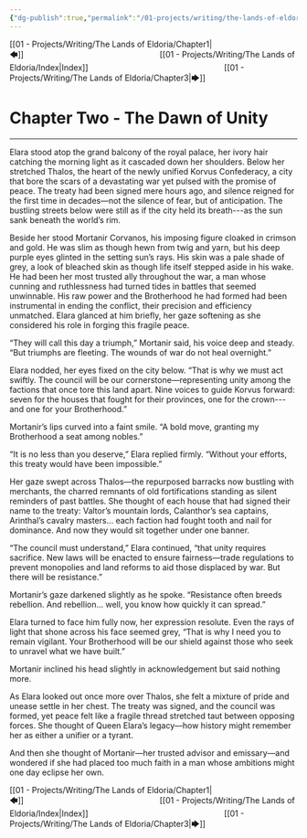 ```yaml
---
{"dg-publish":true,"permalink":"/01-projects/writing/the-lands-of-eldoria/chapter2/"}
---
```


[[01 - Projects/Writing/The Lands of Eldoria/Chapter1\|🡄]]                 [[01 - Projects/Writing/The Lands of Eldoria/Index\|Index]]                 [[01 - Projects/Writing/The Lands of Eldoria/Chapter3\|🡆]]

# Chapter Two - The Dawn of Unity

---

Elara stood atop the grand balcony of the royal palace, her ivory hair catching the morning light as it cascaded down her shoulders. Below her stretched Thalos, the heart of the newly unified Korvus Confederacy, a city that bore the scars of a devastating war yet pulsed with the promise of peace. The treaty had been signed mere hours ago, and silence reigned for the first time in decades—not the silence of fear, but of anticipation. The bustling streets below were still as if the city held its breath---as the sun sank beneath the world’s rim.

Beside her stood Mortanir Corvanos, his imposing figure cloaked in crimson and gold. He was slim as though hewn from twig and yarn, but his deep purple eyes glinted in the setting sun’s rays. His skin was a pale shade of grey, a look of bleached skin as though life itself stepped aside in his wake. He had been her most trusted ally throughout the war, a man whose cunning and ruthlessness had turned tides in battles that seemed unwinnable. His raw power and the Brotherhood he had formed had been instrumental in ending the conflict, their precision and efficiency unmatched. Elara glanced at him briefly, her gaze softening as she considered his role in forging this fragile peace.

“They will call this day a triumph,” Mortanir said, his voice deep and steady. “But triumphs are fleeting. The wounds of war do not heal overnight.”

Elara nodded, her eyes fixed on the city below. “That is why we must act swiftly. The council will be our cornerstone—representing unity among the factions that once tore this land apart. Nine voices to guide Korvus forward: seven for the houses that fought for their provinces, one for the crown---and one for your Brotherhood.”

Mortanir’s lips curved into a faint smile. “A bold move, granting my Brotherhood a seat among nobles.”

“It is no less than you deserve,” Elara replied firmly. “Without your efforts, this treaty would have been impossible.”

Her gaze swept across Thalos—the repurposed barracks now bustling with merchants, the charred remnants of old fortifications standing as silent reminders of past battles. She thought of each house that had signed their name to the treaty: Valtor’s mountain lords, Calanthor’s sea captains, Arinthal’s cavalry masters… each faction had fought tooth and nail for dominance. And now they would sit together under one banner.

“The council must understand,” Elara continued, “that unity requires sacrifice. New laws will be enacted to ensure fairness—trade regulations to prevent monopolies and land reforms to aid those displaced by war. But there will be resistance.”

Mortanir’s gaze darkened slightly as he spoke. “Resistance often breeds rebellion. And rebellion… well, you know how quickly it can spread.”

Elara turned to face him fully now, her expression resolute. Even the rays of light that shone across his face seemed grey, “That is why I need you to remain vigilant. Your Brotherhood will be our shield against those who seek to unravel what we have built.”

Mortanir inclined his head slightly in acknowledgement but said nothing more.

As Elara looked out once more over Thalos, she felt a mixture of pride and unease settle in her chest. The treaty was signed, and the council was formed, yet peace felt like a fragile thread stretched taut between opposing forces. She thought of Queen Elara’s legacy—how history might remember her as either a unifier or a tyrant.

And then she thought of Mortanir—her trusted advisor and emissary—and wondered if she had placed too much faith in a man whose ambitions might one day eclipse her own.


[[01 - Projects/Writing/The Lands of Eldoria/Chapter1\|🡄]]                 [[01 - Projects/Writing/The Lands of Eldoria/Index\|Index]]                 [[01 - Projects/Writing/The Lands of Eldoria/Chapter3\|🡆]]